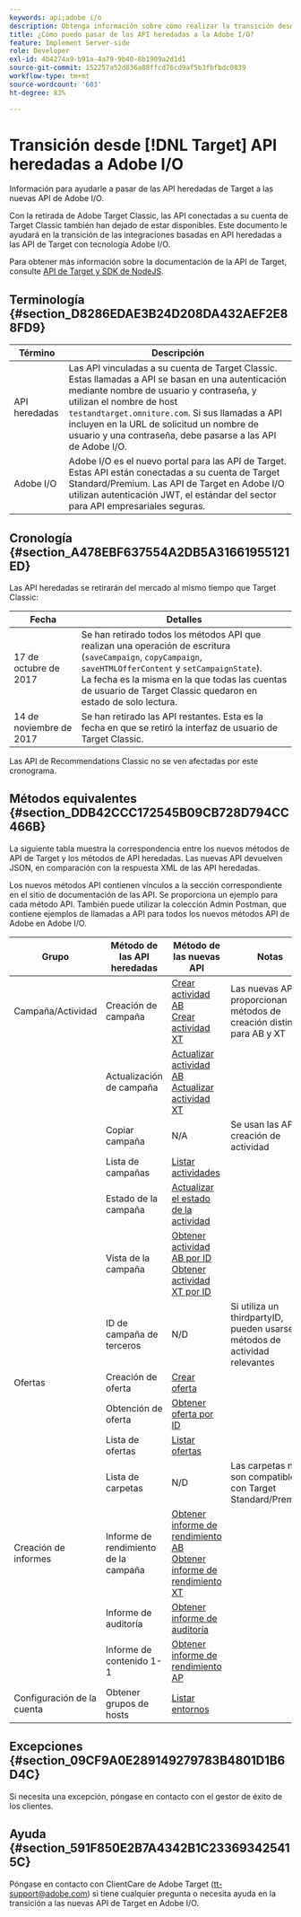 ```yaml
---
keywords: api;adobe i/o
description: Obtenga información sobre cómo realizar la transición desde el Adobe [!DNL Target] API heredadas clásicas para las nuevas API en Adobe I/O.
title: ¿Cómo puedo pasar de las API heredadas a la Adobe I/O?
feature: Implement Server-side
role: Developer
exl-id: 4b4274a9-b91a-4a79-9b40-8b1909a2d1d1
source-git-commit: 152257a52d836a88ffcd76cd9af5b3fbfbdc0839
workflow-type: tm+mt
source-wordcount: '603'
ht-degree: 83%

---
```


# Transición desde [!DNL Target] API heredadas a Adobe I/O

Información para ayudarle a pasar de las API heredadas de Target a las nuevas API de Adobe I/O.

Con la retirada de Adobe Target Classic, las API conectadas a su cuenta de Target Classic también han dejado de estar disponibles. Este documento le ayudará en la transición de las integraciones basadas en API heredadas a las API de Target con tecnología Adobe I/O.

Para obtener más información sobre la documentación de la API de Target, consulte   [API de Target y SDK de NodeJS](/help/main/c-implementing-target/c-api-and-sdk-overview/api-and-sdk-overview.md#concept_5718EC1FF2ED4436935D0BCCD7AA29A6).

## Terminología   {#section_D8286EDAE3B24D208DA432AEF2E88FD9}

| Término | Descripción |
|--- |--- |
| API heredadas | Las API vinculadas a su cuenta de Target Classic. Estas llamadas a API se basan en una autenticación mediante nombre de usuario y contraseña, y utilizan el nombre de host `testandtarget.omniture.com`. Si sus llamadas a API incluyen en la URL de solicitud un nombre de usuario y una contraseña, debe pasarse a las API de Adobe I/O. |
| Adobe I/O | Adobe I/O es el nuevo portal para las API de Target. Estas API están conectadas a su cuenta de Target Standard/Premium. Las API de Target en Adobe I/O utilizan autenticación JWT, el estándar del sector para API empresariales seguras. |

## Cronología   {#section_A478EBF637554A2DB5A31661955121ED}

Las API heredadas se retirarán del mercado al mismo tiempo que Target Classic:

| Fecha | Detalles |
|--- |--- |
| 17 de octubre de 2017 | Se han retirado todos los métodos API que realizan una operación de escritura (`saveCampaign`, `copyCampaign`, `saveHTMLOfferContent` y `setCampaignState`).<br>La fecha es la misma en la que todas las cuentas de usuario de Target Classic quedaron en estado de solo lectura. |
| 14 de noviembre de 2017 | Se han retirado las API restantes. Esta es la fecha en que se retiró la interfaz de usuario de Target Classic. |

Las API de Recommendations Classic no se ven afectadas por este cronograma.

## Métodos equivalentes   {#section_DDB42CCC172545B09CB728D794CC466B}

La siguiente tabla muestra la correspondencia entre los nuevos métodos de API de Target y los métodos de API heredadas. Las nuevas API devuelven JSON, en comparación con la respuesta XML de las API heredadas.

Los nuevos métodos API contienen vínculos a la sección correspondiente en el sitio de documentación de las API. Se proporciona un ejemplo para cada método API. También puede utilizar la colección Admin Postman, que contiene ejemplos de llamadas a API para todos los nuevos métodos API de Adobe en Adobe I/O.

| Grupo | Método de las API heredadas | Método de las nuevas API | Notas |
|--- |--- |--- |--- |
| Campaña/Actividad | Creación de campaña | [Crear actividad AB](https://developers.adobetarget.com/api/#create-ab-activity)<br>[Crear actividad XT](https://developers.adobetarget.com/api/#create-xt-activity) | Las nuevas API proporcionan métodos de creación distintos para AB y XT |
|  | Actualización de campaña | [Actualizar actividad AB](https://developers.adobetarget.com/api/#update-ab-activity)<br>[Actualizar actividad XT](https://developers.adobetarget.com/api/#update-xt-activity) |  |
|  | Copiar campaña | N/A | Se usan las API de creación de actividad |
|  | Lista de campañas | [Listar actividades](https://developers.adobetarget.com/api/#list-activities) |  |
|  | Estado de la campaña | [Actualizar el estado de la actividad](https://developers.adobetarget.com/api/#update-activity-state) |  |
|  | Vista de la campaña | [Obtener actividad AB por ID](https://developers.adobetarget.com/api/#get-ab-activity-by-id)<br>[Obtener actividad XT por ID](https://developers.adobetarget.com/api/#get-xt-activity-by-id) |  |
|  | ID de campaña de terceros | N/D | Si utiliza un thirdpartyID, pueden usarse los métodos de actividad relevantes |
| Ofertas | Creación de oferta | [Crear oferta](https://developers.adobetarget.com/api/#create-offer) |  |
|  | Obtención de oferta | [Obtener oferta por ID](https://developers.adobetarget.com/api/#get-offer-by-id) |  |
|  | Lista de ofertas | [Listar ofertas](https://developers.adobetarget.com/api/#list-offers) |  |
|  | Lista de carpetas | N/D | Las carpetas no son compatibles con Target Standard/Premium |
| Creación de informes | Informe de rendimiento de la campaña | [Obtener informe de rendimiento AB](https://developers.adobetarget.com/api/#get-ab-performance-report)<br>[Obtener informe de rendimiento XT](https://developers.adobetarget.com/api/#get-xt-performance-report) |  |
|  | Informe de auditoría | [Obtener informe de auditoría](https://developers.adobetarget.com/api/#get-audit-report) |  |
|  | Informe de contenido 1-1 | [Obtener informe de rendimiento AP](https://developers.adobetarget.com/api/#get-ap-activity-performance-report) |  |
| Configuración de la cuenta | Obtener grupos de hosts | [Listar entornos](https://developers.adobetarget.com/api/#list-environments) |  |

## Excepciones {#section_09CF9A0E289149279783B4801D1B6D4C}

Si necesita una excepción, póngase en contacto con el gestor de éxito de los clientes.

## Ayuda   {#section_591F850E2B7A4342B1C233693425415C}

Póngase en contacto con ClientCare de Adobe Target (tt-support@adobe.com) si tiene cualquier pregunta o necesita ayuda en la transición a las nuevas API de Target en Adobe I/O.
